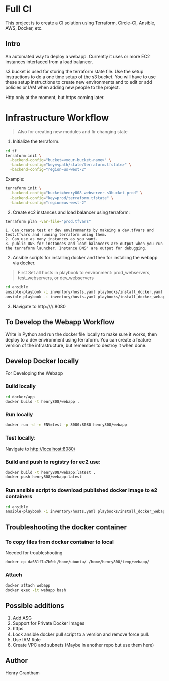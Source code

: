 # Full CI

This project is to create a CI solution using Terraform, Circle-CI, Ansible, AWS, Docker, etc.

## Intro
An automated way to deploy a webapp. Currently it uses or more EC2 instances interfaced from a load balancer.

s3 bucket is used for storing the terraform state file. Use the setup instructions to do a one time setup of the s3 bucket. You will have to use these setup instructions to create new environments and to edit or add policies or IAM when adding new people to the project.

Http only at the moment, but https coming later.

# Infrastructure Workflow
> Also for creating new modules and fir changing state
1. Initialize the terraform.
```bash
cd tf
terraform init \
  -backend-config="bucket=<your-bucket-name>" \
  -backend-config="key=<path/state/terraform.tfstate>" \
  -backend-config="region=us-west-2"
```

Example:
```bash
terraform init \
  -backend-config="bucket=henry808-webserver-s3bucket-prod" \
  -backend-config="key=prod/terraform.tfstate" \
  -backend-config="region=us-west-2"
```

2. Create ec2 instances and load balancer using terraform:
```bash
terraform plan -var-file="prod.tfvars"
```
    1. Can create test or dev environments by makeing a dev.tfvars and test.tfvars and running terraform using them.
    2. Can use as many instances as you want.
    3. public DNS for instances and load balancers are output when you run the terraform launcher. Instance DNS' are output for debugging.

2. Ansible scripts for installing docker and then for installing the webapp via docker.

> First Set all hosts in playbook to environment: prod_webservers, test_webservers, or dev_webservers

```bash
cd ansible
ansible-playbook -i inventory/hosts.yaml playbooks/install_docker.yaml
ansible-playbook -i inventory/hosts.yaml playbooks/install_docker_webapp.yaml
```
3. Navigate to http://<LB public DNS>//:8080

## To Develop the Webapp Workflow
Write in Python and run the docker file locally to make sure it works, then deploy to a dev environment using terraform. You can create a feature version of the infrastructure, but remember to destroy it when done.

## Develop Docker locally
For Developing the Webapp

### Build locally
```bash
cd docker/app
docker build -t henry808/webapp .
```

### Run locally
```bash
docker run -d -e ENV=test -p 8080:8080 henry808/webapp
```

### Test locally:
Navigate to [http://localhost:8080/](http://localhost:8080)

### Build and push to registry for ec2 use:
```bash
docker build -t henry808/webapp:latest .
docker push henry808/webapp:latest
```

### Run ansible script to download published docker image to e2 containers
```bash
cd ansible
ansible-playbook -i inventory/hosts.yaml playbooks/install_docker_webapp.yaml
```

## Troubleshooting the docker container

### To copy files from docker container to local 
Needed for troubleshooting
```bash
docker cp da681f7a7b0d:/home/ubuntu/ /home/henry808/temp/webapp/
```

### Attach
```bash
docker attach webapp
docker exec -it webapp bash
```

## Possible additions
1. Add ASG
2. Support for Private Docker Images
3. https
4. Lock ansible docker pull script to a version and remove force pull.
5. Use IAM Role
6. Create VPC and subnets (Maybe in another repo but use them here)


## Author
Henry Grantham
